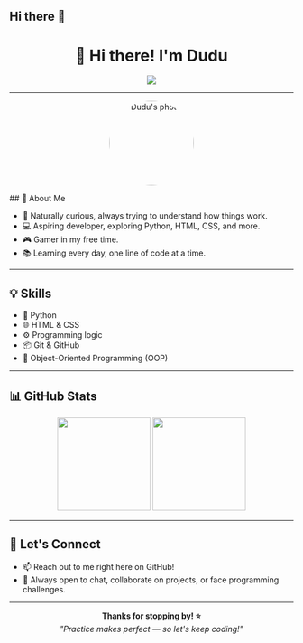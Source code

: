 ## Hi there 👋

<h1 align="center">👋 Hi there! I'm Dudu</h1>
<p align="center">
  <img src="https://readme-typing-svg.demolab.com/?lines=Developer+in+progress;Passionate+about+technology;Learning+something+new+every+day!" />
</p>

---
<p align="center">
  <img src="https://i.pinimg.com/736x/be/79/9e/be799e9196162a0a3c8c6a0ad25d4808.jpg" alt="Dudu's photo" width="150" style="border-radius: 50%;" />
</p>
## 🚀 About Me

- 🧠 Naturally curious, always trying to understand how things work.
- 💻 Aspiring developer, exploring Python, HTML, CSS, and more.
- 🎮 Gamer in my free time.
- 📚 Learning every day, one line of code at a time.

---

## 💡 Skills

- 🐍 Python
- 🌐 HTML & CSS
- ⚙️ Programming logic
- 📦 Git & GitHub
- 🧱 Object-Oriented Programming (OOP)

---

## 📊 GitHub Stats

<p align="center">
  <img src="https://github-readme-stats.vercel.app/api?username=Dudu-2007&show_icons=true&theme=radical" height="165">
  <img src="https://github-readme-stats.vercel.app/api/top-langs/?username=Dudu-2007&layout=compact&theme=radical" height="165">
</p>

---

## 🤝 Let's Connect

- 📫 Reach out to me right here on GitHub!
- 💬 Always open to chat, collaborate on projects, or face programming challenges.

---

<p align="center">
  <b>Thanks for stopping by! ⭐</b><br>
  <i>"Practice makes perfect — so let's keep coding!"</i>
</p>
